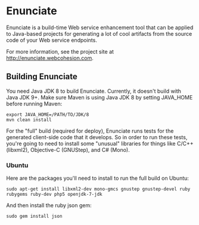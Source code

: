 # Enunciate #

Enunciate is a build-time Web service enhancement tool that can
be applied to Java-based projects for generating a lot of cool
artifacts from the source code of your Web service endpoints.

For more information, see the project site at http://enunciate.webcohesion.com.

## Building Enunciate ###

You need Java JDK 8 to build Enunciate. Currently, it doesn't build with Java JDK 9+. Make sure Maven is
using Java JDK 8 by setting JAVA_HOME before running Maven:

    export JAVA_HOME=/PATH/TO/JDK/8
    mvn clean install

For the "full" build (required for deploy), Enunciate runs tests for the generated client-side code that it 
develops. So in order to run these tests, you're going to need to install some "unusual" libraries for 
things like C/C++ (libxml2), Objective-C (GNUStep), and C# (Mono).

### Ubuntu ###

Here are the packages you'll need to install to run the full build on Ubuntu:

```sudo apt-get install libxml2-dev mono-gmcs gnustep gnustep-devel ruby rubygems ruby-dev php5 openjdk-7-jdk```

And then install the ruby json gem:

```sudo gem install json```

